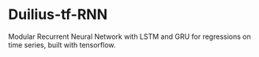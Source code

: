 # Duilius-tf-RNN
Modular Recurrent Neural Network with LSTM and GRU for regressions on time series, built with tensorflow.
